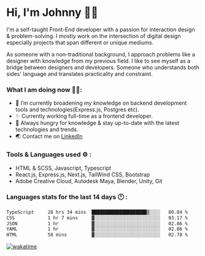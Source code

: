 # Hi, I'm Johnny 👋🧑‍

I'm a self-taught Front-End developer with a passion for interaction design & problem-solving. I mostly work on the intersection of digital design especially projects that span different or unique mediums.

As someone with a non-traditional background, I approach problems like a designer with knowledge from my previous field. I like to see myself as a bridge between designers and developers. Someone who understands both sides' language and translates practicality and constraint.

### What I am doing now 🧑‍💻:

- 🔭 I’m currently broadening my knowledge on backend development tools and technologies(Express.js, Postgres etc).
- ✨ Currently working full-time as a frontend developer.
- 📖 Always hungry for knowledge & stay up-to-date with the latest technologies and trends.
- 🌏 Contact me on [LinkedIn](https://www.linkedin.com/in/johchai/)

### Tools & Languages used ⚙️ :

- HTML & SCSS, Javascript, Typescript
- React.js, Express.js, Next.js, TailWind CSS, Bootstrap
- Adobe Creative Cloud, Autodesk Maya, Blender, Unity, Git

### Languages stats for the last 14 days 🕛 :

<!--START_SECTION:waka-->

```txt
TypeScript     28 hrs 34 mins  ████████████████████▒░░░░   80.84 %
CSS            1 hr 7 mins     ▓░░░░░░░░░░░░░░░░░░░░░░░░   03.17 %
JSON           1 hr            ▓░░░░░░░░░░░░░░░░░░░░░░░░   02.86 %
YAML           1 hr            ▓░░░░░░░░░░░░░░░░░░░░░░░░   02.86 %
HTML           58 mins         ▓░░░░░░░░░░░░░░░░░░░░░░░░   02.78 %
```

<!--END_SECTION:waka-->

[![wakatime](https://wakatime.com/badge/user/0cd14e89-b357-451d-b5c1-4a79286fb5a6.svg)](https://wakatime.com/@0cd14e89-b357-451d-b5c1-4a79286fb5a6)

